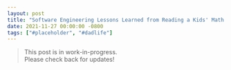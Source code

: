 ```yaml
---
layout: post
title: "Software Engineering Lessons Learned from Reading a Kids' Math Book"
date: 2021-11-27 00:00:00 -0800
tags: ["#placeholder", "#dadlife"]
---
```


> This post is in work-in-progress.\
> Please check back for updates!
